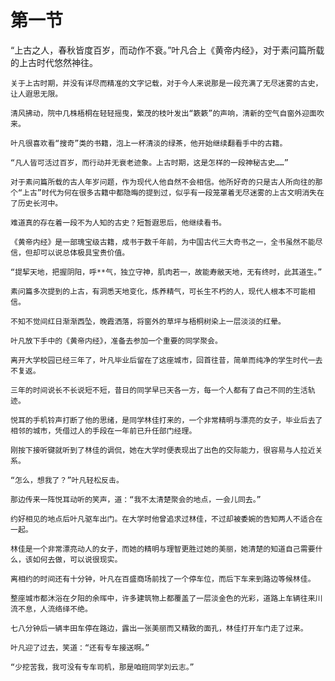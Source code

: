 # 第一节

“上古之人，春秋皆度百岁，而动作不衰。”叶凡合上《黄帝内经》，对于素问篇所载的上古时代悠然神往。

    关于上古时期，并没有详尽而精准的文字记载，对于今人来说那是一段充满了无尽迷雾的古史，让人遐思无限。

    清风拂动，院中几株梧桐在轻轻摇曳，繁茂的枝叶发出“簌簌”的声响，清新的空气自窗外迎面吹来。

    叶凡很喜欢看“搜奇”类的书籍，泡上一杯清淡的绿茶，他开始继续翻看手中的古籍。

    “凡人皆可活过百岁，而行动并无衰老迹象。上古时期，这是怎样的一段神秘古史……”

    对于素问篇所载的古人年岁问题，作为现代人他自然不会相信。他所好奇的只是古人所向往的那个“上古”时代为何在很多古籍中都隐晦的提到过，似乎有一段笼罩着无尽迷雾的上古文明消失在了历史长河中。

    难道真的存在着一段不为人知的古史？短暂遐思后，他继续看书。

    《黄帝内经》是一部瑰宝级古籍，成书于数千年前，为中国古代三大奇书之一，全书虽然不能尽信，但却可以说总体极具宝贵价值。

    “提挈天地，把握阴阳，呼**气，独立守神，肌肉若一，故能寿敝天地，无有终时，此其道生。”

    素问篇多次提到的上古，有洞悉天地变化，炼养精气，可长生不朽的人，现代人根本不可能相信。

    不知不觉间红日渐渐西坠，晚霞洒落，将窗外的草坪与梧桐树染上一层淡淡的红晕。

    叶凡放下手中的《黄帝内经》，准备去参加一个重要的同学聚会。

    离开大学校园已经三年了，叶凡毕业后留在了这座城市，回首往昔，简单而纯净的学生时代一去不复返。

    三年的时间说长不长说短不短，昔日的同学早已天各一方，每一个人都有了自己不同的生活轨迹。

    悦耳的手机铃声打断了他的思绪，是同学林佳打来的，一个非常精明与漂亮的女子，毕业后去了相邻的城市，凭借过人的手段在一年前已升任部门经理。

    刚按下接听键就听到了林佳的调侃，她在大学时便表现出了出色的交际能力，很容易与人拉近关系。

    “怎么，想我了？”叶凡轻松反击。

    那边传来一阵悦耳动听的笑声，道：“我不太清楚聚会的地点，一会儿同去。”

    约好相见的地点后叶凡驱车出门。在大学时他曾追求过林佳，不过却被委婉的告知两人不适合在一起。

    林佳是一个非常漂亮动人的女子，而她的精明与理智更胜过她的美丽，她清楚的知道自己需要什么，该如何去做，可以说很现实。

    离相约的时间还有十分钟，叶凡在百盛商场前找了一个停车位，而后下车来到路边等候林佳。

    整座城市都沐浴在夕阳的余晖中，许多建筑物上都覆盖了一层淡金色的光彩，道路上车辆往来川流不息，人流络绎不绝。

    七八分钟后一辆丰田车停在路边，露出一张美丽而又精致的面孔，林佳打开车门走了过来。

    叶凡迎了过去，笑道：“还有专车接送啊。”

    “少挖苦我，我可没有专车司机，那是咱班同学刘云志。”
